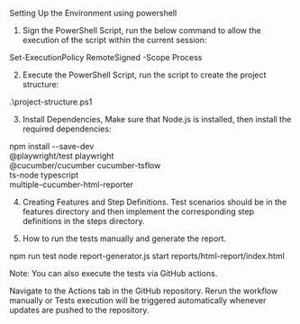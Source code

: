 Setting Up the Environment using powershell

1. Sign the PowerShell Script, run the below command to allow the execution of the script within the current session:

Set-ExecutionPolicy RemoteSigned -Scope Process

2. Execute the PowerShell Script, run the script to create the project structure:

.\project-structure.ps1

3. Install Dependencies, Make sure that Node.js is installed, then install the required dependencies:

npm install --save-dev \
@playwright/test playwright \
@cucumber/cucumber cucumber-tsflow \
ts-node typescript \
multiple-cucumber-html-reporter

4. Creating Features and Step Definitions. Test scenarios should be in the features directory and then implement the corresponding step definitions in the steps directory.

5. How to run the tests manually and generate the report.

npm run test
node report-generator.js start reports/html-report/index.html

Note: You can also execute the tests via GitHub actions.

Navigate to the Actions tab in the GitHub repository.
Rerun the workflow manually or Tests execution will be triggered automatically whenever updates are pushed to the repository.
